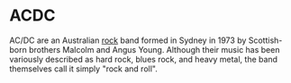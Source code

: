 # ACDC
AC/DC are an Australian [rock](/wiki/Rock/) band formed in Sydney in 1973 by Scottish-born brothers Malcolm and Angus Young. Although their music has been variously described as hard rock, blues rock, and heavy metal, the band themselves call it simply "rock and roll".